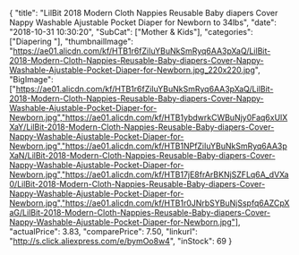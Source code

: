 {
	"title": "LilBit 2018 Modern Cloth Nappies Reusable Baby diapers Cover Nappy Washable Ajustable Pocket Diaper for Newborn to 34lbs",
	"date": "2018-10-31 10:30:20",
	"SubCat": ["Mother & Kids"],
	"categories": ["Diapering "],
	"thumbnailImage": "https://ae01.alicdn.com/kf/HTB1r6fZiIuYBuNkSmRyq6AA3pXaQ/LilBit-2018-Modern-Cloth-Nappies-Reusable-Baby-diapers-Cover-Nappy-Washable-Ajustable-Pocket-Diaper-for-Newborn.jpg_220x220.jpg",
	"BigImage": ["https://ae01.alicdn.com/kf/HTB1r6fZiIuYBuNkSmRyq6AA3pXaQ/LilBit-2018-Modern-Cloth-Nappies-Reusable-Baby-diapers-Cover-Nappy-Washable-Ajustable-Pocket-Diaper-for-Newborn.jpg","https://ae01.alicdn.com/kf/HTB1ybdwrkCWBuNjy0Faq6xUlXXaY/LilBit-2018-Modern-Cloth-Nappies-Reusable-Baby-diapers-Cover-Nappy-Washable-Ajustable-Pocket-Diaper-for-Newborn.jpg","https://ae01.alicdn.com/kf/HTB1NPfZiIuYBuNkSmRyq6AA3pXaN/LilBit-2018-Modern-Cloth-Nappies-Reusable-Baby-diapers-Cover-Nappy-Washable-Ajustable-Pocket-Diaper-for-Newborn.jpg","https://ae01.alicdn.com/kf/HTB17jE8frArBKNjSZFLq6A_dVXa0/LilBit-2018-Modern-Cloth-Nappies-Reusable-Baby-diapers-Cover-Nappy-Washable-Ajustable-Pocket-Diaper-for-Newborn.jpg","https://ae01.alicdn.com/kf/HTB1r0JNrbSYBuNjSspfq6AZCpXaG/LilBit-2018-Modern-Cloth-Nappies-Reusable-Baby-diapers-Cover-Nappy-Washable-Ajustable-Pocket-Diaper-for-Newborn.jpg"],
	"actualPrice": 3.83,
	"comparePrice": 7.50,
	"linkurl": "http://s.click.aliexpress.com/e/bymOo8w4",
	"inStock": 69
}
